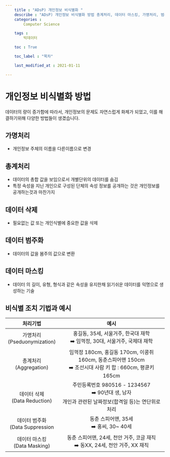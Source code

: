 ```yaml
---
    title : "ADsP) 개인정보 비식별화 "
    describe : "ADsP) 개인정보 비식별화 방법 총계처리, 데이터 마스킹, 가명처리, 범주화"
    categories : 
        Computer Science   

    tags :
        빅데이터

    toc : True

    toc_label : "목차"        

    last_modified_at : 2021-01-11

---
```


# 개인정보 비식별화 방법

데이터의 량이 증가함에 따라서, 개인정보의 문제도 자연스럽게 화제가 되었고, 이를 해결하기위해 다양한 방법들이 생겼습니다. 

## 가명처리

- 개인정보 주체의 이름을 다른이름으로 변경

## 총계처리

- 데이터의 총합 값을 보임으로서 개별단위의 데이터를 숨김
- 특정 속성을 지닌 개인으로 구성된 단체의 속성 정보를 공개하는 것은 개인정보를 공개하는것과 마찬가지

## 데이터 삭제

- 필요없는 값 또는 개인식별에 중요한 값을 삭제

## 데이터 범주화

- 데이터의 값을 봄주의 값으로 변환

## 데이터 마스킹

- 데이터 의 길이, 유형, 형식과 같은 속성을 유지한채 읽기쉬운 데이터를 익명으로 생성하는 기술

## 비식별 조치 기법과 예시

|처리기법|예시|
|:---:|:---:|
|가명처리<br>(Pseduonymization)|홍길동, 35세, 서울거주, 한국대 재학<br>  ➡️ 임꺽정, 30대, 서울거주, 국제대 재학|
|총계처리<br>(Aggregation)|임꺽정 180cm, 홍길동 170cm, 이콩쥐 160cm, 동춘스피어맨 150cm <br>  ➡️ 조선시대 사람 키 합 : 660cm, 평큔키 165cm|
|데이터 삭제<br>(Data Reduction)|주민등록번호 980516 - 1234567 <br>  ➡️ 90년대 생, 남자<br> 개인과 관련된 날짜정보(합격일 등)는 연단위로 처리|
|데이터 범주화<br>(Data Suppression|동춘 스피어맨, 35세 <br>  ➡️ 홍씨, 30~ 40세|
|데이터 마스킹<br>(Data Masking)|동춘 스피어맨, 24세, 천안 거주, 코글 재직 <br>  ➡️ 동XX, 24세, 천안 거주, XX 재직|